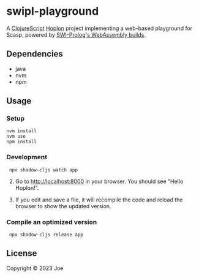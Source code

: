 # swipl-playground

A [ClojureScript](https://clojurescript.org/) [Hoplon](https://hoplon.io/)
project implementing a web-based playground for Scasp, powered by
[SWI-Prolog's WebAssembly builds](https://github.com/SWI-Prolog/npm-swipl-wasm).

## Dependencies

- java
- nvm
- npm

## Usage
### Setup
```shell
nvm install
nvm use
npm install
```

### Development
```shell
 npx shadow-cljs watch app
```

2. Go to <http://localhost:8000> in your browser. You should see "Hello Hoplon!".

3. If you edit and save a file, it will recompile the code and reload the
   browser to show the updated version.

### Compile an optimized version

```shell
 npx shadow-cljs release app
```

## License

Copyright © 2023 Joe
